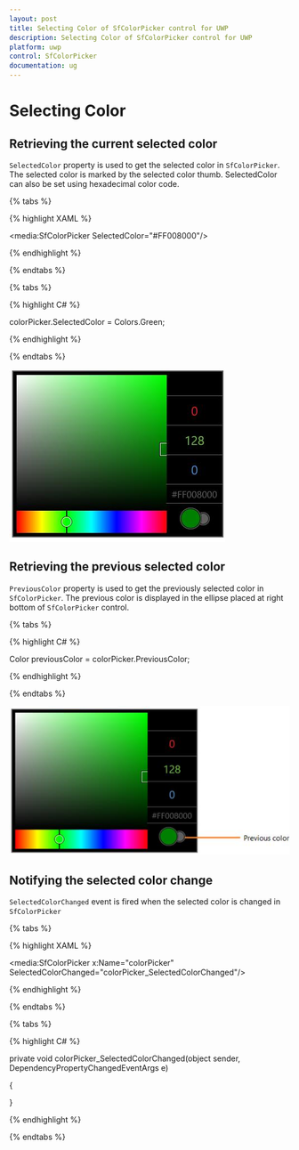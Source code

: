 ```yaml
---
layout: post
title: Selecting Color of SfColorPicker control for UWP
description: Selecting Color of SfColorPicker control for UWP
platform: uwp
control: SfColorPicker
documentation: ug
---
```


# Selecting Color

## Retrieving the current selected color

`SelectedColor` property is used to get the selected color in `SfColorPicker`. The selected color is marked by the selected color thumb. SelectedColor can also be set using hexadecimal color code.

{% tabs %}

{% highlight XAML %}

<media:SfColorPicker SelectedColor="#FF008000"/>

{% endhighlight %}

{% endtabs %}

{% tabs %}

{% highlight C# %}

colorPicker.SelectedColor = Colors.Green;

{% endhighlight %}

{% endtabs %}

![](Selecting-Color-images/Selecting-Color-img1.jpeg)

## Retrieving the previous selected color

`PreviousColor` property is used to get the previously selected color in `SfColorPicker`. The previous color is displayed in the ellipse placed at right bottom of `SfColorPicker` control.

{% tabs %}

{% highlight C# %}

Color previousColor = colorPicker.PreviousColor;

{% endhighlight %}

{% endtabs %}

![](Selecting-Color-images/Selecting-Color-img2.jpeg)

## Notifying the selected color change

`SelectedColorChanged` event is fired when the selected color is changed in `SfColorPicker`

{% tabs %}

{% highlight XAML %}

<media:SfColorPicker x:Name="colorPicker"
                     SelectedColorChanged="colorPicker_SelectedColorChanged"/>

{% endhighlight %}

{% endtabs %}

{% tabs %}

{% highlight C# %}

private void colorPicker_SelectedColorChanged(object sender, DependencyPropertyChangedEventArgs e)

{

}

{% endhighlight %}

{% endtabs %}

